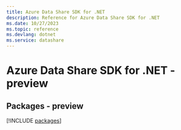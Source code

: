 ```yaml
---
title: Azure Data Share SDK for .NET
description: Reference for Azure Data Share SDK for .NET
ms.date: 10/27/2023
ms.topic: reference
ms.devlang: dotnet
ms.service: datashare
---
```

# Azure Data Share SDK for .NET - preview
## Packages - preview
[!INCLUDE [packages](data-share-index.md)]